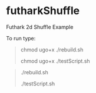 # futharkShuffle
Futhark 2d Shuffle Example

To run type:

> chmod ugo+x ./rebuild.sh
> 
> chmod ugo+x ./testScript.sh

> ./rebuild.sh
> 
> ./testScript.sh
